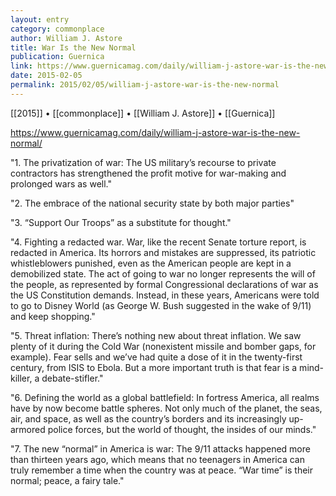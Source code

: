 ```yaml
---
layout: entry
category: commonplace
author: William J. Astore
title: War Is the New Normal
publication: Guernica
link: https://www.guernicamag.com/daily/william-j-astore-war-is-the-new-normal/
date: 2015-02-05
permalink: 2015/02/05/william-j-astore-war-is-the-new-normal
---
```


[[2015]] • [[commonplace]] • [[William J. Astore]] • [[Guernica]]

https://www.guernicamag.com/daily/william-j-astore-war-is-the-new-normal/

"1. The privatization of war: The US military’s recourse to private contractors has strengthened the profit motive for war-making and prolonged wars as well."
 
"2. The embrace of the national security state by both major parties"
 
"3. “Support Our Troops” as a substitute for thought."

"4. Fighting a redacted war. War, like the recent Senate torture report, is redacted in America. Its horrors and mistakes are suppressed, its patriotic whistleblowers punished, even as the American people are kept in a demobilized state. The act of going to war no longer represents the will of the people, as represented by formal Congressional declarations of war as the US Constitution demands. Instead, in these years, Americans were told to go to Disney World (as George W. Bush suggested in the wake of 9/11) and keep shopping."

"5. Threat inflation: There’s nothing new about threat inflation. We saw plenty of it during the Cold War (nonexistent missile and bomber gaps, for example). Fear sells and we’ve had quite a dose of it in the twenty-first century, from ISIS to Ebola. But a more important truth is that fear is a mind-killer, a debate-stifler."

"6. Defining the world as a global battlefield: In fortress America, all realms have by now become battle spheres. Not only much of the planet, the seas, air, and space, as well as the country’s borders and its increasingly up-armored police forces, but the world of thought, the insides of our minds."

"7. The new “normal” in America is war: The 9/11 attacks happened more than thirteen years ago, which means that no teenagers in America can truly remember a time when the country was at peace. “War time” is their normal; peace, a fairy tale."
